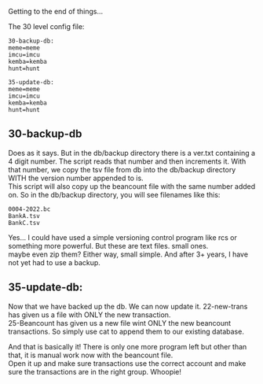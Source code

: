 Getting to the end of things...

The 30 level config file:
```
30-backup-db:
meme=meme
imcu=imcu
kemba=kemba
hunt=hunt

35-update-db:
meme=meme
imcu=imcu
kemba=kemba
hunt=hunt
```

## 30-backup-db
Does as it says.  But in the db/backup directory there is a ver.txt containing a 4 digit number.  The script reads that number and then increments it.
With that number, we copy the tsv file from db into the db/backup directory WITH the version number appended to is.  
This script will also copy up the beancount file with the same number added on.  So in the db/backup directory, you will see filenames like this:
```
0004-2022.bc
BankA.tsv
BankC.tsv
```
Yes...  I could have used a simple versioning control program like rcs or something more powerful.  But these are text files.  small ones.  
maybe even zip them?  Either way, small simple.  And after 3+ years, I have not yet had to use a backup.

## 35-update-db:
Now that we have backed up the db.  We can now update it.  22-new-trans has given us a file with ONLY the new transaction.  
25-Beancount has given us a new file wint ONLY the new beancount transactions.  So simply use cat to append them to our existing database.

And that is basically it!  There is only one more program left but other than that, it is manual work now with the beancount file.  
Open it up and make sure transactions use the correct account and make sure the transactions are in the right group.  Whoopie!
